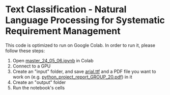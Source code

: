# Text Classification - Natural Language Processing for Systematic Requirement Management

This code is optimized to run on Google Colab. In order to run it, please follow these steps:

1. Open [master_24_05_06.ipynb](master_24_05_06.ipynb) in Colab
2. Connect to a GPU
3. Create an "input" folder, and save [arial.ttf](input/arial.ttf) and a PDF file you want to work on (e.g. [python_project_report_GROUP_20.pdf](input/python_project_report_GROUP_20.pdf)) in it
5. Create an "output" folder
6. Run the notebook's cells
